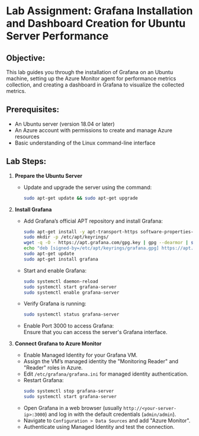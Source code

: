 # Lab Assignment: Grafana Installation and Dashboard Creation for Ubuntu Server Performance

## Objective:
This lab guides you through the installation of Grafana on an Ubuntu machine, setting up the Azure Monitor agent for performance metrics collection, and creating a dashboard in Grafana to visualize the collected metrics.

## Prerequisites:
- An Ubuntu server (version 18.04 or later)
- An Azure account with permissions to create and manage Azure resources
- Basic understanding of the Linux command-line interface

## Lab Steps:

1. **Prepare the Ubuntu Server**  
   - Update and upgrade the server using the command:  
     ```bash
     sudo apt-get update && sudo apt-get upgrade
     ```

2. **Install Grafana**  
   - Add Grafana’s official APT repository and install Grafana:  
     ```bash
     sudo apt-get install -y apt-transport-https software-properties-common wget
     sudo mkdir -p /etc/apt/keyrings/
     wget -q -O - https://apt.grafana.com/gpg.key | gpg --dearmor | sudo tee /etc/apt/keyrings/grafana.gpg > /dev/null
     echo "deb [signed-by=/etc/apt/keyrings/grafana.gpg] https://apt.grafana.com stable main" | sudo tee -a /etc/apt/sources.list.d/grafana.list
     sudo apt-get update
     sudo apt-get install grafana
     ```
   - Start and enable Grafana:  
     ```bash
     sudo systemctl daemon-reload  
     sudo systemctl start grafana-server  
     sudo systemctl enable grafana-server
     ```
   - Verify Grafana is running:  
     ```bash
     sudo systemctl status grafana-server
     ```
   - Enable Port 3000 to access Grafana:  
     Ensure that you can access the server's Grafana interface.

3. **Connect Grafana to Azure Monitor**  
   - Enable Managed Identity for your Grafana VM.
   - Assign the VM’s managed identity the "Monitoring Reader" and "Reader" roles in Azure.
   - Edit `/etc/grafana/grafana.ini` for managed identity authentication.
   - Restart Grafana:  
     ```bash
     sudo systemctl stop grafana-server  
     sudo systemctl start grafana-server
     ```
   - Open Grafana in a web browser (usually `http://<your-server-ip>:3000`) and log in with the default credentials (`admin/admin`).
   - Navigate to `Configuration > Data Sources` and add "Azure Monitor".
   - Authenticate using Managed Identity and test the connection.

